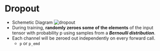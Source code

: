# Dropout
- Schemetic Diagram
    ![dropout](https://i.imgur.com/cxwFdJG.png)
- During training, **randomly zeroes some of the elements** of the input tensor with probability p using samples from a ***Bernoulli distribution***. 
- Each channel will be zeroed out independently on every forward call.
  - `p` or `p_emd`